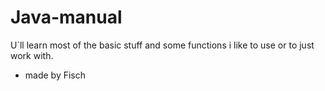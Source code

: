 # Java-manual
U´ll learn most of the basic stuff and some functions i like to use or to just work with.

* made by Fisch
